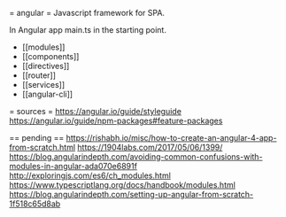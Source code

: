 = angular =
Javascript framework  for SPA.

In Angular app main.ts in the starting point.

* [[modules]]
* [[components]]
* [[directives]]
* [[router]]
* [[services]]
* [[angular-cli]]


= sources =
https://angular.io/guide/styleguide
https://angular.io/guide/npm-packages#feature-packages


== pending ==
https://rishabh.io/misc/how-to-create-an-angular-4-app-from-scratch.html
https://1904labs.com/2017/05/06/1399/
https://blog.angularindepth.com/avoiding-common-confusions-with-modules-in-angular-ada070e6891f
http://exploringjs.com/es6/ch_modules.html
https://www.typescriptlang.org/docs/handbook/modules.html
https://blog.angularindepth.com/setting-up-angular-from-scratch-1f518c65d8ab
